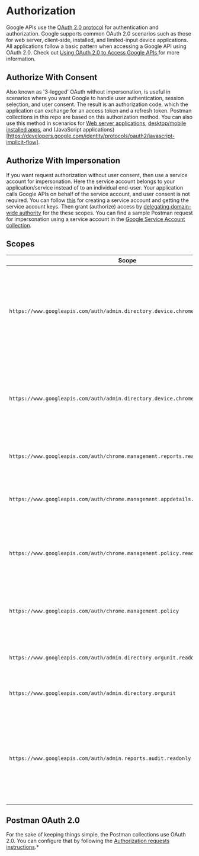 # Authorization
Google APIs use the [OAuth 2.0 protocol](https://tools.ietf.org/html/rfc6749) for authentication and authorization. Google supports common OAuth 2.0 scenarios such as those for web server, client-side, installed, and limited-input device applications. All applications follow a basic pattern when accessing a Google API using OAuth 2.0. Check out [Using OAuth 2.0 to Access Google APIs ](https://developers.google.com/identity/protocols/oauth2) for more information.

## Authorize With Consent
Also known as '3-legged' OAuth without impersonation, is useful in scenarios where you want Google to handle user authentication, session selection, and user consent. The result is an authorization code, which the application can exchange for an access token and a refresh token. Postman collections in this repo are based on this authorization method. You can also use this method in scenarios for [Web server applications](https://developers.google.com/identity/protocols/oauth2/web-server), [desktop/mobile installed apps](https://developers.google.com/identity/protocols/oauth2/native-app), and (JavaScript applications)[https://developers.google.com/identity/protocols/oauth2/javascript-implicit-flow].

## Authorize With Impersonation
If you want request authorization without user consent, then use a service account for impersonation. Here the service account belongs to your application/service instead of to an individual end-user. Your application calls Google APIs on behalf of the service account, and user consent is not required. You can follow [this](https://developers.google.com/admin-sdk/directory/v1/guides/delegation) for creating a service account and getting the service account keys. Then grant (authorize) access by [delegating domain-wide authority](https://developers.google.com/admin-sdk/directory/v1/guides/delegation#delegate_domain-wide_authority_to_your_service_account) for the these scopes.
You can find a sample Postman request for impersonation using a service account in the [Google Service Account collection](/Google%20Service%20Account.postman_collection.json).

## Scopes
|Scope                          |Description                         |
|-------------------------------|-----------------------------|
| `https://www.googleapis.com/auth/admin.directory.device.chromebrowsers.readonly`|Chrome Browser Cloud Managment (CBCM) - get detailed information on enrolled browsers and enrollment tokens (read-only)|
| `https://www.googleapis.com/auth/admin.directory.device.chromebrowsers`|Chrome Browser Cloud Managment (CBCM) = lets you view and modify enrolled browsers and enrollment tokens|
| `https://www.googleapis.com/auth/chrome.management.reports.readonly`|Reports - Chrome versions and installed apps |
| `https://www.googleapis.com/auth/chrome.management.appdetails.readonly`|App Details- get detailed information about requested or specified apps |
| `https://www.googleapis.com/auth/chrome.management.policy.readonly`|Chrome Policy - lets you view Chrome policies for devices and users |
| `https://www.googleapis.com/auth/chrome.management.policy`|Chrome Policy - lets you view and modify Chrome policies for devices and users |
| `https://www.googleapis.com/auth/admin.directory.orgunit.readonly`|Org Units - lets you view organizational units |
| `https://www.googleapis.com/auth/admin.directory.orgunit`|Org Units - lets you view and modify organizational units |
| `https://www.googleapis.com/auth/admin.reports.audit.readonly`|Admin Console Reports - lets you view activities done by administrators using the Admin console and oAuth token acivities |

## Postman OAuth 2.0

For the sake of keeping things simple, the Postman collections use OAuth 2.0. You can configure that by following the [Authorization requests instructions](https://learning.postman.com/docs/sending-requests/authorization/#oauth-20).*
